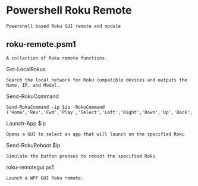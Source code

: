 Powershell Roku Remote
======================

	Powershell based Roku GUI remote and module

roku-remote.psm1 
------------------

	A collection of Roku remote functions.

Get-LocalRokus 

	Search the local network for Roku compatible devices and outputs the Name, IP, and Model.

Send-RokuCommand 
	
	Send-RokuCommand -ip $ip -RokuCommand ('Home','Rev','Fwd','Play','Select','Left','Right','Down','Up','Back','InstandReplay','Info','Backspace','Search','Enter','FindRemote')

Launch-App $ip

	Opens a GUI to select an app that will launch on the specified Roku

Send-RokuReboot $ip 

	Simulate the button presses to reboot the specified Roku
	



roku-remotegui.ps1

	Launch a WPF GUI Roku remote.

